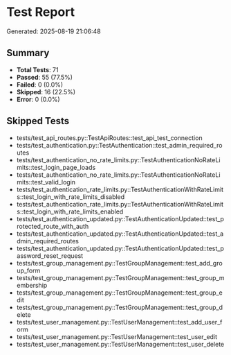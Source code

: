 # Test Report
Generated: 2025-08-19 21:06:48

## Summary
- **Total Tests**: 71
- **Passed**: 55 (77.5%)
- **Failed**: 0 (0.0%)
- **Skipped**: 16 (22.5%)
- **Error**: 0 (0.0%)

## Skipped Tests
- tests/test_api_routes.py::TestApiRoutes::test_api_test_connection
- tests/test_authentication.py::TestAuthentication::test_admin_required_routes
- tests/test_authentication_no_rate_limits.py::TestAuthenticationNoRateLimits::test_login_page_loads
- tests/test_authentication_no_rate_limits.py::TestAuthenticationNoRateLimits::test_valid_login
- tests/test_authentication_rate_limits.py::TestAuthenticationWithRateLimits::test_login_with_rate_limits_disabled
- tests/test_authentication_rate_limits.py::TestAuthenticationWithRateLimits::test_login_with_rate_limits_enabled
- tests/test_authentication_updated.py::TestAuthenticationUpdated::test_protected_route_with_auth
- tests/test_authentication_updated.py::TestAuthenticationUpdated::test_admin_required_routes
- tests/test_authentication_updated.py::TestAuthenticationUpdated::test_password_reset_request
- tests/test_group_management.py::TestGroupManagement::test_add_group_form
- tests/test_group_management.py::TestGroupManagement::test_group_membership
- tests/test_group_management.py::TestGroupManagement::test_group_edit
- tests/test_group_management.py::TestGroupManagement::test_group_delete
- tests/test_user_management.py::TestUserManagement::test_add_user_form
- tests/test_user_management.py::TestUserManagement::test_user_edit
- tests/test_user_management.py::TestUserManagement::test_user_delete
